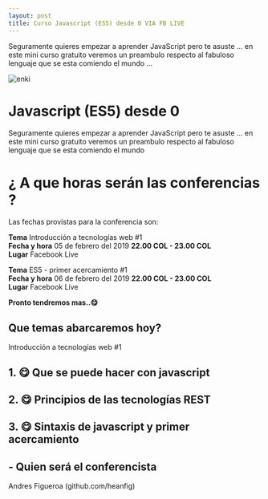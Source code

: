 ```yaml
---
layout: post
title: Curso Javascript (ES5) desde 0 VIA FB LIVE
---
```



Seguramente quieres empezar a aprender JavaScript pero te asuste ... en este mini curso gratuito veremos un preambulo respecto al fabuloso lenguaje que se esta comiendo el mundo ...

![enki](https://www.tutorialrepublic.com/lib/images/javascript-illustration.png)

# Javascript (ES5) desde 0 

Seguramente quieres empezar a aprender JavaScript pero te asuste ... en este mini curso gratuito veremos un preambulo respecto al fabuloso lenguaje que se esta comiendo el mundo 

# ¿ A que horas serán las conferencias ?

Las fechas provistas para la conferencia son:
 
**Tema** Introducción a tecnologías web #1<br />
**Fecha y hora** 05 de febrero del 2019 **22.00 COL - 23.00 COL**<br />
**Lugar** Facebook Live

**Tema** ES5 - primer acercamiento #1<br />
**Fecha y hora** 06 de febrero del 2019  **22.00 COL - 23.00 COL**<br />
**Lugar** Facebook Live<br />

**Pronto tendremos mas..😋**

## Que temas abarcaremos hoy?

 Introducción a tecnologías web #1

## 1. 😋 Que se puede hacer con javascript

## 2. 😋 Principios de las tecnologías REST

## 3. 😋 Sintaxis de javascript y primer acercamiento

## - Quien será el conferencista

 Andres Figueroa (github.com/heanfig)
